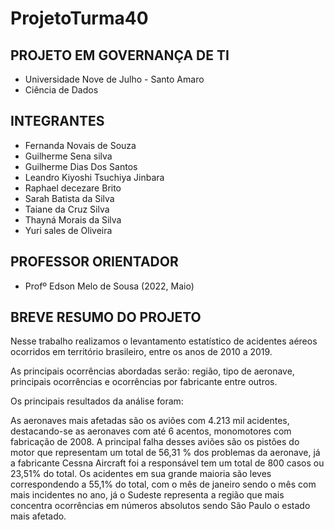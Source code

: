 # ProjetoTurma40

## PROJETO EM GOVERNANÇA DE TI

- Universidade Nove de Julho - Santo Amaro
- Ciência de Dados

## INTEGRANTES

- Fernanda Novais de Souza
- Guilherme Sena silva 
- Guilherme Dias Dos Santos
- Leandro Kiyoshi Tsuchiya Jinbara 
- Raphael decezare Brito
- Sarah Batista da Silva
- Taiane da Cruz Silva
- Thayná Morais da Silva
- Yuri sales de Oliveira 

## PROFESSOR ORIENTADOR

- Profº Edson Melo de Sousa (2022, Maio)

## BREVE RESUMO DO PROJETO

Nesse trabalho realizamos o levantamento estatístico de acidentes aéreos ocorridos em território brasileiro, entre os anos de 2010 a 2019.

As principais ocorrências abordadas serão: região, tipo de aeronave, principais ocorrências e ocorrências por fabricante entre outros.

Os principais resultados da análise foram:

As aeronaves mais afetadas são os aviões com 4.213 mil acidentes, destacando-se as aeronaves com até 6 acentos, monomotores com fabricação de 2008.
A principal falha desses aviões são os pistões do motor que representam um total de 56,31 % dos problemas da aeronave, já a fabricante Cessna Aircraft foi a responsável tem um total de 800 casos ou 23,51% do total.
Os acidentes em sua grande maioria são leves correspondendo a 55,1% do total, com o mês de janeiro sendo o mês com mais incidentes no ano, já o Sudeste representa a região que mais concentra ocorrências em números absolutos sendo São Paulo o estado mais afetado.
